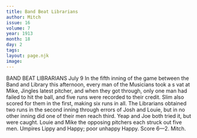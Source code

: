 ```yaml
---
title: Band Beat Librarians
author: Mitch
issue: 16
volume: 7
year: 1913
month: 18
day: 2
tags:
layout: page.njk
image:
---
```

BAND BEAT LIBRARIANS    July 9    In the fifth inning of the game between the Band and Library this afternoon, every man of the Musicians took a s vat at Mike, Jingles latest pitcher, and when they got through, only one man had failed to hit the ball, and five runs were recorded to their credit. Slim also scored for them in the first, making six runs in all. The Librarians obtained two runs in the second inning through errors of Josh and Louie, but in no other inning did one of their men reach third. Yeap and Joe both tried it, but were caught. Louie and Mike the opposing pitchers each struck out five men. Umpires Lippy and Happy; poor unhappy Happy. Score 6—2. Mitch.




